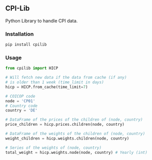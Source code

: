 ## **CPI-Lib**

Python Library to handle CPI data.

### **Installation**

```bash
pip install cpilib
```

### **Usage**

```python
from cpilib import HICP

# Will fetch new data if the data from cache (if any)
# is older than 1 week (time_limit in days)
hicp = HICP.from_cache(time_limit=7) 

# COICOP code
node = 'CP01'
# Country code
country = 'DE'

# DataFrame of the prices of the children of (node, country)
price_children = hicp.prices.children(node, country)

# DataFrame of the weights of the children of (node, country)
weight_children = hicp.weights.children(node, country)

# Series of the weights of (node, country)
total_weight = hicp.weights.node(node, country) # Yearly (int)
```